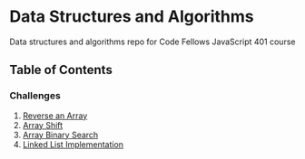 # Data Structures and Algorithms

Data structures and algorithms repo for Code Fellows JavaScript 401 course

## Table of Contents

### Challenges

1. [Reverse an Array](/code-challenges/401/arrayReverse/README.md)
2. [Array Shift](/code-challenges/401/arrayShift/README.md)
3. [Array Binary Search](/code-challenges/401/arrayBinarySearch/README.md)
4. [Linked List Implementation](/data-structures/linkedList/README.md)
